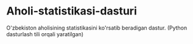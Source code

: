 # Aholi-statistikasi-dasturi
O'zbekiston aholisining statistikasini ko'rsatib beradigan dastur. (Python dasturlash tili orqali yaratilgan)
